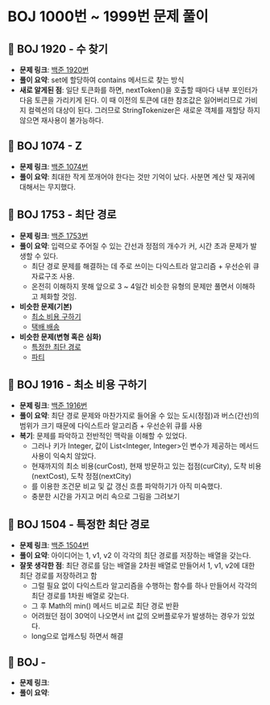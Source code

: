 # BOJ 1000번 ~ 1999번 문제 풀이

## 📌 BOJ 1920 - 수 찾기
- **문제 링크**: [백준 1920번](https://www.acmicpc.net/problem/1920)
- **풀이 요약**: set에 할당하여 contains 메서드로 찾는 방식
- **새로 알게된 점**: 일단 토큰화를 하면, nextToken()을 호출할 때마다 내부 포인터가 다음 토큰을 가리키게 된다. 이 때 이전의 토큰에 대한 참조값은 잃어버리므로 가비지 컬렉션의 대상이 된다. 그러므로 StringTokenizer은 새로운 객체를 재할당 하지 않으면 재사용이 불가능하다.

## 📌 BOJ 1074 - Z
- **문제 링크**: [백준 1074번](https://www.acmicpc.net/problem/1074)
- **풀이 요약**: 최대한 작게 쪼개어야 한다는 것만 기억이 났다. 사분면 계산 및 재귀에 대해서는 무지했다.

## 📌 BOJ 1753 - 최단 경로
- **문제 링크**: [백준 1753번](https://www.acmicpc.net/problem/1753)
- **풀이 요약**: 입력으로 주어질 수 있는 간선과 정점의 개수가 커, 시간 초과 문제가 발생할 수 있다.
  - 최단 경로 문제를 해결하는 데 주로 쓰이는 다익스트라 알고리즘 + 우선순위 큐 자료구조 사용.
  - 온전히 이해하지 못해 앞으로 3 ~ 4일간 비슷한 유형의 문제만 풀면서 이해하고 체화할 것임.
- **비슷한 문제(기본)**
  - [최소 비용 구하기](https://www.acmicpc.net/problem/1916)
  - [택배 배송](https://www.acmicpc.net/problem/5972)
- **비슷한 문제(변형 혹은 심화)**
  - [특정한 최단 경로](https://www.acmicpc.net/problem/1504)
  - [파티](https://www.acmicpc.net/problem/1238)

## 📌 BOJ 1916 - 최소 비용 구하기
- **문제 링크**: [백준 1916번](https://www.acmicpc.net/problem/1916)
- **풀이 요약**: 최단 경로 문제와 마찬가지로 들어올 수 있는 도시(정점)과 버스(간선)의 범위가 크기 때문에 다익스트라 알고리즘 + 우선순위 큐를 사용
- **복기**: 문제를 파악하고 전반적인 맥락을 이해할 수 있었다.
  - 그러나 키가 Integer, 값이 List<Integer, Integer>인 변수가 제공하는 메서드 사용이 익숙치 않았다.
  - 현재까지의 최소 비용(curCost), 현재 방문하고 있는 접점(curCity), 도착 비용(nextCost), 도착 정점(nextCity)
  - 를 이용한 조건문 비교 및 값 갱신 흐름 파악하기가 아직 미숙했다.
  - 충분한 시간을 가지고 머리 속으로 그림을 그려보기

## 📌 BOJ 1504 - 특정한 최단 경로
- **문제 링크**: [백준 1504번](https://www.acmicpc.net/problem/1504)
- **풀이 요약**: 아이디어는 1, v1, v2 이 각각의 최단 경로를 저장하는 배열을 갖는다.
- **잘못 생각한 점**: 최단 경로를 담는 배열을 2차원 배열로 만들어서 1, v1, v2에 대한 최단 경로를 저장하려고 함
  - 그럴 필요 없이 다익스트라 알고리즘을 수행하는 함수를 하나 만들어서 각각의 최단 경로를 1차원 배열로 갖는다.
  - 그 후 Math의 min() 메서드 비교로 최단 경로 반환
  - 어려웠던 점이 30억이 나오면서 int 값의 오버플로우가 발생하는 경우가 있었다.
  - long으로 업캐스팅 하면서 해결

## 📌 BOJ  -
- **문제 링크**: 
- **풀이 요약**: 
